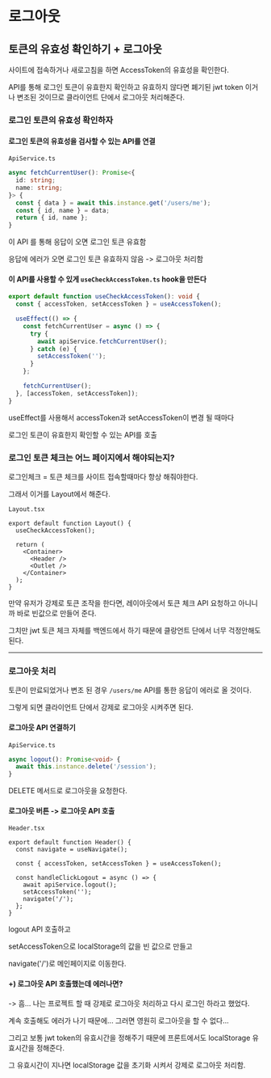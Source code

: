 # 로그아웃

## 토큰의 유효성 확인하기 + 로그아웃

사이트에 접속하거나 새로고침을 하면 AccessToken의 유효성을 확인한다.

API를 통해 로그인 토큰이 유효한지 확인하고 유효하지 않다면 폐기된 jwt token 이거나 변조된 것이므로 클라이언트 단에서 로그아웃 처리해준다.

### 로그인 토큰의 유효성 확인하자

#### 로그인 토큰의 유효성을 검사할 수 있는 API를 연결

`ApiService.ts`

```ts
async fetchCurrentUser(): Promise<{
  id: string;
  name: string;
}> {
  const { data } = await this.instance.get('/users/me');
  const { id, name } = data;
  return { id, name };
}
```

이 API 를 통해 응답이 오면 로그인 토큰 유효함

응답에 에러가 오면 로그인 토큰 유효하지 않음 -> 로그아웃 처리함

#### 이 API를 사용할 수 있게 `useCheckAccessToken.ts` hook을 만든다

```ts
export default function useCheckAccessToken(): void {
  const { accessToken, setAccessToken } = useAccessToken();

  useEffect(() => {
    const fetchCurrentUser = async () => {
      try {
        await apiService.fetchCurrentUser();
      } catch (e) {
        setAccessToken('');
      }
    };

    fetchCurrentUser();
  }, [accessToken, setAccessToken]);
}
```

useEffect를 사용해서 accessToken과 setAccessToken이 변경 될 때마다

로그인 토큰이 유효한지 확인할 수 있는 API를 호출

### 로그인 토큰 체크는 어느 페이지에서 해야되는지?

로그인체크 = 토큰 체크를 사이트 접속할때마다 항상 해줘야한다.

그래서 이거를 Layout에서 해준다.

`Layout.tsx`

```tsx
export default function Layout() {
  useCheckAccessToken();

  return (
    <Container>
      <Header />
      <Outlet />
    </Container>
  );
}
```

만약 유저가 강제로 토큰 조작을 한다면, 레이아웃에서 토큰 체크 API 요청하고 아니니까
바로 빈값으로 만들어 준다.

그치만 jwt 토큰 체크 자체를 백엔드에서 하기 때문에 클랑언트 단에서 너무 걱정안해도 된다.


---

### 로그아웃 처리

토큰이 만료되었거나 변조 된 경우 `/users/me` API를 통한 응답이 에러로 올 것이다.

그렇게 되면 클라이언트 단에서 강제로 로그아웃 시켜주면 된다.

#### 로그아웃 API 연결하기

`ApiService.ts`

```ts
async logout(): Promise<void> {
  await this.instance.delete('/session');
}
```

DELETE 메서드로 로그아웃을 요청한다.

#### 로그아웃 버튼 -> 로그아웃 API 호출

`Header.tsx`

```tsx
export default function Header() {
  const navigate = useNavigate();

  const { accessToken, setAccessToken } = useAccessToken();

  const handleClickLogout = async () => {
    await apiService.logout();
    setAccessToken('');
    navigate('/');
  };
}
```

logout API 호출하고

setAccessToken으로 localStorage의 값을 빈 값으로 만들고

navigate('/')로 메인페이지로 이동한다.

#### +) 로그아웃 API 호출했는데 에러나면?

-> 흠... 나는 프로젝트 할 때 강제로 로그아웃 처리하고 다시 로그인 하라고 했었다.

계속 호출해도 에러가 나기 때문에... 그러면 영원히 로그아웃을 할 수 없다...

그리고 보통 jwt token의 유효시간을 정해주기 때문에 프론트에서도 localStorage 유효시간을 정해준다.

그 유효시간이 지나면 localStorage 값을 초기화 시켜서 강제로 로그아웃 처리함.
